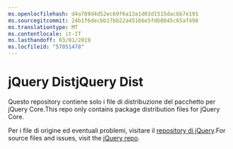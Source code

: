 ```yaml
---
ms.openlocfilehash: d4a789d4d52ec69f6a13a1d03d1515dacbb7e191
ms.sourcegitcommit: 24b1f6decbb17bb22a45166e5fdb0845c65af498
ms.translationtype: MT
ms.contentlocale: it-IT
ms.lasthandoff: 03/01/2019
ms.locfileid: "57051478"
---
```

# <a name="jquery-dist"></a><span data-ttu-id="0728e-101">jQuery Dist</span><span class="sxs-lookup"><span data-stu-id="0728e-101">jQuery Dist</span></span>

<span data-ttu-id="0728e-102">Questo repository contiene solo i file di distribuzione del pacchetto per jQuery Core.</span><span class="sxs-lookup"><span data-stu-id="0728e-102">This repo only contains package distribution files for jQuery Core.</span></span>

<span data-ttu-id="0728e-103">Per i file di origine ed eventuali problemi, visitare il [repository di jQuery](https://github.com/jquery/jquery).</span><span class="sxs-lookup"><span data-stu-id="0728e-103">For source files and issues, visit the [jQuery repo](https://github.com/jquery/jquery).</span></span>
